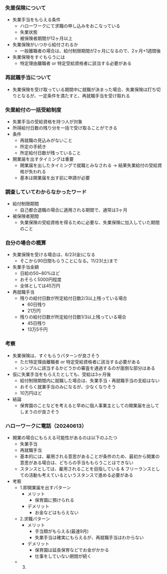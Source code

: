 ### 失業保険について
- 失業手当をもらえる条件
  - ハローワークにて求職の申し込みをおこなっている
  - 失業状態
  - 被保険者期間が12ヶ月以上
- 失業保険がいつから給付されるか
  - 一般離職者の場合は、給付制限期間が2ヶ月になるので、2ヶ月+1週間後
- 失業保険をすぐもらうには
  - 特定理由離職者 or 特定受給資格者に該当する必要がある

### 再就職手当について
- 失業保険を受け取っている期間中に就職が決まった場合、失業保険は打ち切りとなるが、一定条件を満たすと、再就職手当を受け取れる

### 失業給付の一括受給制度
- 失業手当の受給資格を持つ人が対象
- 所得給付日数の残り分を一括で受け取ることができる
- 条件
  - 再就職の見込みがないこと
  - 所定の手続き
  - 所定給付日数が残っていること
- 開業届を出すタイミングは重要
  - 開業届を出したタイミングで就職とみなされる -> 結果失業給付の受給資格が失われる
  - 基本は開業届を出す前に申請が必要

### 調査していてわからなかったワード
- 給付制限期間
  - 自己都合退職の場合に適用される期間で、通常は3ヶ月
- 被保険者期間
  - 失業保険の受給資格を得るために必要な、失業保険に加入していた期間のこと

### 自分の場合の概算
- 失業保険を受ける場合は、8/23(金)になる
  - そこから90日間もらうことになる。11/23(土)まで
- 失業手当金額
  - 日給の50~80%ほど
  - おそらく5000円程度
  - 全体としては45万円
- 再就職手当
  - 残りの給付日数が所定給付日数2/3以上残っている場合
    - 60日残り
    - 21万円
  - 残りの給付日数が所定給付日数1/3以上残っている場合
    - 45日残り
    - 13万5千円

### 考察
- 失業保険は、すぐもらうパターンが良さそう
  - ただ特定理由離職者 or 特定受給資格者に該当する必要がある
  - シンプルに該当するかどうかの審査を通過するのが面倒な部分はある
- 仮に失業手当をもらえたとしても、受給は3ヶ月後
  - 給付制限期間内に就職した場合は、失業手当・再就職手当の支給はない
  - おそらく就業手当のみになるが、少なくなりそう
  - 10万円ほど
- 結論
  - 保育園のことなどを考えると早めに個人事業主としての開業届を出してしまうのが良さそう

### ハローワークに電話（20240613）

- 開業の場合にもらえる可能性があるのは以下のふたつ
  - 失業手当
  - 再就職手当
  - 基本的には、雇用される意思があることが条件のため、最初から開業の意思がある場合は、どちらの手当ももらうことはできない
  - スタンスとしては、雇用されることを目指している & フリーランスとしての活動も考えているというスタンスで進める必要がある
- 考察
  - 1.即開業届を出すパターン
    - メリット
      - 保育園に預けられる
    - デメリット
      - お金などはもらえない
  - 2.求職パターン
    - メリット
      - 手当類がもらえる(最速9月)
      - 失業手当は確実にもらえるが、再就職手当はわからない
    - デメリット
      - 保育園は延長保育などでお金がかかる
      - 仕事をしていない期間が続く
  - 3.
